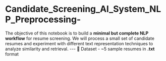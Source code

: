 # Candidate_Screening_AI_System_NLP_Preprocessing-
The objective of this notebook is to build a **minimal but complete NLP workflow** for resume screening.   We will process a small set of candidate resumes and experiment with different text representation techniques to analyze similarity and retrieval.    ---   📂 Dataset   - ~5 sample resumes in **.txt** format  
